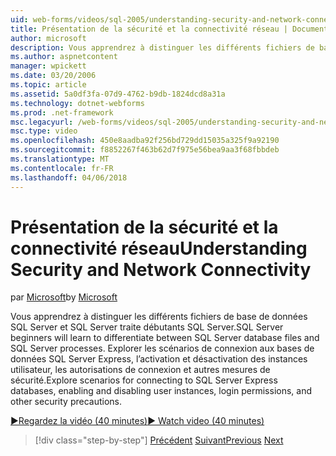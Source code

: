 ```yaml
---
uid: web-forms/videos/sql-2005/understanding-security-and-network-connectivity
title: Présentation de la sécurité et la connectivité réseau | Documents Microsoft
author: microsoft
description: Vous apprendrez à distinguer les différents fichiers de base de données SQL Server et SQL Server traite débutants SQL Server. Explorer les scénarios pour la connexion à SQL Server par...
ms.author: aspnetcontent
manager: wpickett
ms.date: 03/20/2006
ms.topic: article
ms.assetid: 5a0df3fa-07d9-4762-b9db-1824dcd8a31a
ms.technology: dotnet-webforms
ms.prod: .net-framework
msc.legacyurl: /web-forms/videos/sql-2005/understanding-security-and-network-connectivity
msc.type: video
ms.openlocfilehash: 450e8aadba92f256bd729dd15035a325f9a92190
ms.sourcegitcommit: f8852267f463b62d7f975e56bea9aa3f68fbbdeb
ms.translationtype: MT
ms.contentlocale: fr-FR
ms.lasthandoff: 04/06/2018
---
```

<a name="understanding-security-and-network-connectivity"></a><span data-ttu-id="c21b9-104">Présentation de la sécurité et la connectivité réseau</span><span class="sxs-lookup"><span data-stu-id="c21b9-104">Understanding Security and Network Connectivity</span></span>
====================
<span data-ttu-id="c21b9-105">par [Microsoft](https://github.com/microsoft)</span><span class="sxs-lookup"><span data-stu-id="c21b9-105">by [Microsoft](https://github.com/microsoft)</span></span>

<span data-ttu-id="c21b9-106">Vous apprendrez à distinguer les différents fichiers de base de données SQL Server et SQL Server traite débutants SQL Server.</span><span class="sxs-lookup"><span data-stu-id="c21b9-106">SQL Server beginners will learn to differentiate between SQL Server database files and SQL Server processes.</span></span> <span data-ttu-id="c21b9-107">Explorer les scénarios de connexion aux bases de données SQL Server Express, l’activation et désactivation des instances utilisateur, les autorisations de connexion et autres mesures de sécurité.</span><span class="sxs-lookup"><span data-stu-id="c21b9-107">Explore scenarios for connecting to SQL Server Express databases, enabling and disabling user instances, login permissions, and other security precautions.</span></span>

[<span data-ttu-id="c21b9-108">&#9654;Regardez la vidéo (40 minutes)</span><span class="sxs-lookup"><span data-stu-id="c21b9-108">&#9654; Watch video (40 minutes)</span></span>](https://channel9.msdn.com/Blogs/ASP-NET-Site-Videos/understanding-security-and-network-connectivity)

> [!div class="step-by-step"]
> <span data-ttu-id="c21b9-109">[Précédent](more-structured-query-language.md)
> [Suivant](connecting-your-web-application-to-sql-server-2005-express-edition.md)</span><span class="sxs-lookup"><span data-stu-id="c21b9-109">[Previous](more-structured-query-language.md)
[Next](connecting-your-web-application-to-sql-server-2005-express-edition.md)</span></span>
